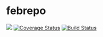 # febrepo
<a href="https://codeclimate.com/github/flocka12/febrepo/maintainability"><img src="https://api.codeclimate.com/v1/badges/8b9d71a374d2438ff73a/maintainability" /></a>
[![Coverage Status](https://coveralls.io/repos/github/flocka12/febrepo/badge.svg?branch=develop)](https://coveralls.io/github/flocka12/febrepo?branch=develop)
[![Build Status](https://travis-ci.com/flocka12/febrepo.svg?branch=develop)](https://travis-ci.com/flocka12/febrepo)
